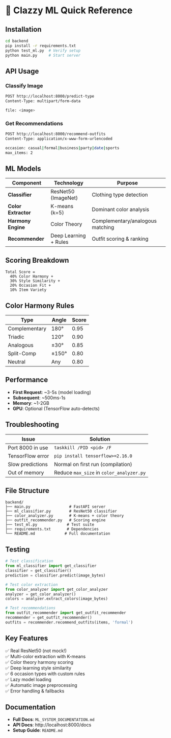 # 🚀 Clazzy ML Quick Reference

## Installation

```bash
cd backend
pip install -r requirements.txt
python test_ml.py  # Verify setup
python main.py     # Start server
```

## API Usage

### Classify Image
```bash
POST http://localhost:8000/predict-type
Content-Type: multipart/form-data

file: <image>
```

### Get Recommendations
```bash
POST http://localhost:8000/recommend-outfits
Content-Type: application/x-www-form-urlencoded

occasion: casual|formal|business|party|date|sports
max_items: 2
```

## ML Models

| Component | Technology | Purpose |
|-----------|-----------|---------|
| **Classifier** | ResNet50 (ImageNet) | Clothing type detection |
| **Color Extractor** | K-means (k=5) | Dominant color analysis |
| **Harmony Engine** | Color Theory | Complementary/analogous matching |
| **Recommender** | Deep Learning + Rules | Outfit scoring & ranking |

## Scoring Breakdown

```
Total Score = 
  40% Color Harmony +
  30% Style Similarity +
  20% Occasion Fit +
  10% Item Variety
```

## Color Harmony Rules

| Type | Angle | Score |
|------|-------|-------|
| Complementary | 180° | 0.95 |
| Triadic | 120° | 0.90 |
| Analogous | ±30° | 0.85 |
| Split-Comp | ±150° | 0.80 |
| Neutral | Any | 0.80 |

## Performance

- **First Request**: ~3-5s (model loading)
- **Subsequent**: ~500ms-1s
- **Memory**: ~1-2GB
- **GPU**: Optional (TensorFlow auto-detects)

## Troubleshooting

| Issue | Solution |
|-------|----------|
| Port 8000 in use | `taskkill /PID <pid> /F` |
| TensorFlow error | `pip install tensorflow>=2.16.0` |
| Slow predictions | Normal on first run (compilation) |
| Out of memory | Reduce `max_size` in `color_analyzer.py` |

## File Structure

```
backend/
├── main.py                 # FastAPI server
├── ml_classifier.py        # ResNet50 classifier
├── color_analyzer.py       # K-means + color theory
├── outfit_recommender.py   # Scoring engine
├── test_ml.py             # Test suite
├── requirements.txt       # Dependencies
└── README.md             # Full documentation
```

## Testing

```python
# Test classification
from ml_classifier import get_classifier
classifier = get_classifier()
prediction = classifier.predict(image_bytes)

# Test color extraction
from color_analyzer import get_color_analyzer
analyzer = get_color_analyzer()
colors = analyzer.extract_colors(image_bytes)

# Test recommendations
from outfit_recommender import get_outfit_recommender
recommender = get_outfit_recommender()
outfits = recommender.recommend_outfits(items, 'formal')
```

## Key Features

✅ Real ResNet50 (not mock!)  
✅ Multi-color extraction with K-means  
✅ Color theory harmony scoring  
✅ Deep learning style similarity  
✅ 6 occasion types with custom rules  
✅ Lazy model loading  
✅ Automatic image preprocessing  
✅ Error handling & fallbacks  

## Documentation

- **Full Docs**: `ML_SYSTEM_DOCUMENTATION.md`
- **API Docs**: http://localhost:8000/docs
- **Setup Guide**: `README.md`
